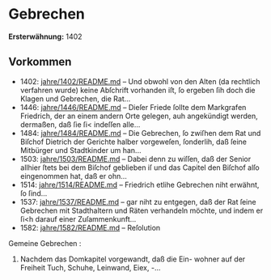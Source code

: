 # Gebrechen

**Ersterwähnung:** 1402

## Vorkommen
- 1402: [jahre/1402/README.md](../jahre/1402/README.md) – Und obwohl von den Alten (da rechtlich verfahren wurde)
keine Abſchrift vorhanden iſt, ſo ergeben ſih doch die
Klagen und Gebrechen, die Rat...
- 1446: [jahre/1446/README.md](../jahre/1446/README.md) – Dieſer Friede ſollte dem Markgrafen Friedrich, der
an einem andern Orte gelegen, auh angekündigt werden,
dermaßen, daß ſie ſi< indeſſen alle...
- 1484: [jahre/1484/README.md](../jahre/1484/README.md) – Die Gebrechen, ſo zwiſhen dem Rat und Biſchof
Dietrich der Gerichte halber vorgeweſen, ſonderlih, daß
ſeine Mitbürger und Stadtkinder um han...
- 1503: [jahre/1503/README.md](../jahre/1503/README.md) – Dabei denn zu wiſſen, daß
der Senior allhier ſtets bei dem Biſchof geblieben iſ und
das Capitel den Biſchof alſo eingenommen hat, daß er
ohn...
- 1514: [jahre/1514/README.md](../jahre/1514/README.md) – Friedrich
etlihe Gebrechen niht erwähnt, ſo ſind...
- 1537: [jahre/1537/README.md](../jahre/1537/README.md) – gar niht zu entgegen, daß der Rat
ſeine Gebrechen mit Stadthaltern und Räten verhandeln
möchte, und indem er ſi<h darauf einer Zuſammenkunft...
- 1582: [jahre/1582/README.md](../jahre/1582/README.md) – Reſolution

Gemeine Gebrechen :

1) Nachdem das Domkapitel vorgewandt, daß die Ein-
wohner auf der Freiheit Tuch, Schuhe, Leinwand, Eiex, -...
